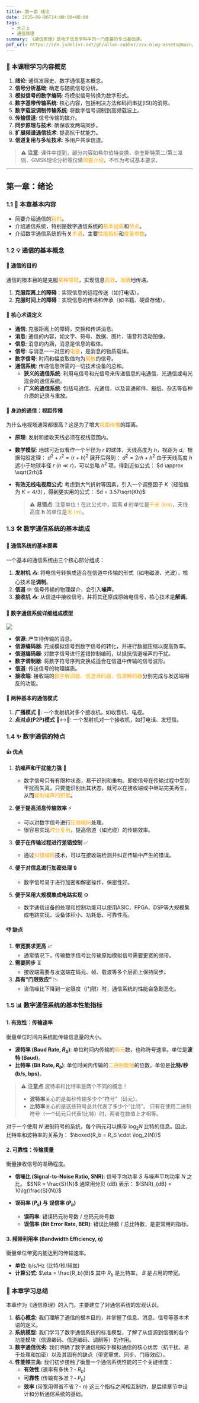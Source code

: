 ```yaml
---
title: 第一章 绪论
date: 2025-09-06T14:00:00+08:00
tags:
  - 大三上
  - 通信原理
summary: 《通信原理》是电子信息学科中的一门重要的专业基础课。
pdf_url: https://cdn.jsdelivr.net/gh/allen-cubber/zzx-blog-assets@main/txyl1.pdf
---
```

### 🎯 本课程学习内容概览

1.  **绪论**: 通信发展史、数字通信基本概念。
2.  **信号分析基础**: 确定与随机信号分析。
3.  **模拟信号的数字编码**: 将模拟信号转换为数字形式。
4.  **数字基带传输系统**: 核心内容，包括判决方法和码间串扰(ISI)的消除。
5.  **数字载波调制传输系统**: 将数字信号调制到高频载波上。
6.  **传输信道**: 信号传输的媒介。
7.  **同步原理与技术**: 确保收发两端同步。
8.  **扩展频谱通信技术**: 提高抗干扰能力。
9.  **信道复用与多址技术**: 多用户共享信道。

> ⚠️ **注意**: 课件中提到，部分内容如希尔伯特变换、奈奎斯特第二/第三准则、GMSK理论分析等仅做<font color="orange">简要介绍</font>，不作为考试基本要求。

---

## 第一章：绪论

### 1.1 🎯 本章基本内容

-   简要介绍通信的<font color="orange">目的</font>。
-   介绍通信系统，特别是数字通信系统的<font color="orange">基本组成</font>和<font color="orange">特点</font>。
-   介绍数字通信系统的有关<font color="orange">术语</font>、主要<font color="orange">性能指标</font>和<font color="orange">度量参数</font>。

### 1.2 💡 通信的基本概念

#### 🤔 通信的目的
通信的根本目的是克服<font color="orange">某种障碍</font>，实现信息<font color="orange">高效</font>、<font color="orange">准确</font>地传递。
1.  **克服距离上的障碍**：实现信息的远程传送（如打电话）。
2.  **克服时间上的障碍**：实现信息的传递和传承（如书籍、硬盘存储）。

#### 📖 核心术语定义
-   **通信**: 克服距离上的障碍，交换和传递消息。
-   **消息**: 通信的内容，如文字、符号、数据、图片、语音和活动图像。
-   **信息**: 消息的内涵，消息是信息的载体。
-   **信号**: 与消息一一对应的<font color="orange">电量</font>，是消息的物质载体。
-   **数字信号**: 时间和幅度取值均为<font color="orange">离散</font>的信号。
-   **通信系统**: 传递信息所需的一切技术设备的总和。
    -   **狭义的通信系统**: 利用电信号和光信号来传递信息的电通信、光通信或电光混合的通信系统。
    -   **广义的通信系统**: 包括电通信、光通信，以及普通邮件、报纸、杂志等各种介质的记录与重放。

#### 🗼 身边的通信：视距传播
为什么电视塔通常都很高？这是为了增大<font color="orange">视距传播</font>的距离。

-   **原理**: 发射和接收天线必须在视线范围内。
-   **数学模型**:
    地球可近似看作一个半径为 $r$ 的球体，天线高度为 $h$，视距为 $d$。根据勾股定理：
    $d^2 + r^2 = (r+h)^2$
    展开后得到：
    $d^2 = 2rh + h^2$
    由于天线高度 $h$ 远小于地球半径 $r$ ($h \ll r$)，可以忽略 $h^2$ 项，得到近似公式：
    $d \approx \sqrt{2rh}$

-   **有效无线电视距公式**:
    考虑到大气折射等因素，引入一个调整因子 $K$（经验值为 $K=4/3$），得到更实用的公式：
    $d = 3.57\sqrt{Kh}$

    > ⚠️ **易错点**: 注意单位！在此公式中，距离 **d** 的单位是<font color="orange">千米 (km)</font>，天线高度 **h** 的单位是<font color="orange">米 (m)</font>。

### 1.3 🛠️ 数字通信系统的基本组成

#### 🧩 通信系统的基本要素
一个基本的通信系统由三个核心部分组成：
1.  **发射机** 📤: 将电信号转换成适合在信道中传输的形式（如电磁波、光波），核心技术是**调制**。
2.  **信道** 🌐: 信号传输的物理媒介，会引入**噪声**。
3.  **接收机** 📥: 从信道中接收信号，并将其还原成原始电信号，核心技术是**解调**。

#### 🧱 数字通信系统详细组成模型
![](Pastedimage20250906173427.png)
-   **信源**: 产生待传输的消息。
-   **信源编码器**: 完成模拟信号到数字信号的转化，并进行数据压缩以提高效率。
-   **信道编码器**: 对数字信号进行差错控制编码，以抵抗信道噪声的干扰。
-   **数字调制器**: 将数字符号序列变换成适合在信道中传输的信号波形。
-   **信道**: 传送信号的物理媒质。
-   **接收端**: 接收端的<font color="orange">数字解调器、信道译码器、信源解码器</font>分别完成与发送端相反的功能。

#### 📡 两种基本的通信模式
1.  **广播模式** 📢: 一个发射机对多个接收机，如收音机、电视。
2.  **点对点(P2P)模式** 👤↔️👤: 一个发射机对一个接收机，如打电话、发短信。

### 1.4 ✨ 数字通信的特点

#### 👍 优点
1.  **抗噪声和干扰能力强** 💪
    -   数字信号只有有限种状态，易于识别和重构。即使信号在传输过程中受到干扰而失真，只要能识别出其状态，就可以在接收端或中继站完美再生，从而<font color="orange">抑制噪声的积累</font>。

2.  **便于提高消息传输效率** ⚡
    -   可以对数字信号进行<font color="orange">压缩编码</font>处理。
    -   很容易实现<font color="orange">时分复用</font>，提高信道（如光缆）的传输效率。

3.  **便于在传输过程进行差错控制** ✅
    -   通过<font color="orange">纠错编码</font>技术，可以在接收端检测并纠正传输中产生的错误。

4.  **便于对信息进行加密处理** 🔒
    -   数字信号易于进行加密和解密操作，保密性好。

5.  **便于采用大规模集成电路实现** ⚙️
    -   数字通信设备的处理和控制功能可以使用ASIC、FPGA、DSP等大规模集成电路实现，设备体积小、功耗低、可靠性高。

#### 👎 缺点
1.  **带宽要求更高** 📈
    -   通常情况下，传输数字信号比传输原始模拟信号需要更宽的频带。
2.  **需要同步** ⏳
    -   接收端需要与发送端在码元、帧、载波等多个层面上保持同步。
3.  **具有“门限效应”** 📉
    -   当信噪比下降到一定限度（门限）时，通信系统的性能会急剧恶化。

### 1.5 📊 数字通信系统的基本性能指标

#### 1. 有效性：传输速率

衡量单位时间内系统能传输信息量的大小。
-   **波特率 (Baud Rate, $R_S$)**: 单位时间内传输的<font color="orange">码元</font>数，也称符号速率。单位是**波特 (Baud)**。
-   **比特率 (Bit Rate, $R_b$)**: 单位时间内传输的<font color="orange">二进制数据</font>的位数。单位是**比特/秒 (b/s, bps)**。

> ⚠️ **注意点**
> 波特率和比特率是两个不同的概念！
> - **波特率**关心的是每秒传输多少个“符号”（码元）。
> - **比特率**关心的是这些符号总共代表了多少个“比特”。
> 只有在使用二进制符号（一个码元只代表1比特）时，两者在数值上才相等。

对于一个使用 $N$ 进制符号的系统，每个码元可以携带 $\log_2 N$ 比特的信息。因此，比特率和波特率的关系为：
$\boxed{R_b = R_S \cdot \log_2(N)}$

#### 2. 可靠性：传输质量

衡量接收信号的准确程度。
-   **信噪比 (Signal-to-Noise Ratio, SNR)**: 信号平均功率 $S$ 与噪声平均功率 $N$ 之比。
    $SNR = \frac{S}{N}$
    通常用分贝 (dB) 表示：
    $(SNR)_{dB} = 10\lg(\frac{S}{N})$

-   **误码率 ($P_s$) 与 误信率 ($P_b$)**
    -   **误码率**: 错误码元符号数 / 总码元符号数
    -   **误信率 (Bit Error Rate, BER)**: 错误比特数 / 总比特数，是更常用的指标。

#### 3. 频带利用率 (Bandwidth Efficiency, $\eta$)

衡量单位带宽内能达到的传输速率。
-   **单位**: b/s/Hz (比特/秒/赫兹)
-   **计算公式**:
    $\eta = \frac{R_b}{B}$
    其中 $R_b$ 是比特率， $B$ 是占用的带宽。

### 🧠 本章学习总结

本章作为《通信原理》的入门，主要建立了对通信系统的宏观认识。
1.  **核心概念**: 我们理解了通信的根本目的，并掌握了信息、消息、信号等基本术语的定义。
2.  **系统模型**: 我们学习了数字通信系统的标准模型，了解了从信源到信宿的各个功能模块（信源编码、信道编码、调制等）的作用。
3.  **数字通信优劣**: 我们明确了数字通信相较于模拟通信的核心优势（抗干扰、易于处理和加密）以及其固有的缺点（带宽需求、同步、门限效应）。
4.  **性能铁三角**: 我们初步接触了衡量一个通信系统性能的三个关键维度：
    -   **有效性** (速率有多快？- $R_b$)
    -   **可靠性** (传输有多准？- $P_b$)
    -   **效率** (带宽用得省不省？- $\eta$)
    这三个指标之间相互制约，是后续章节中设计和分析通信系统的基础。
